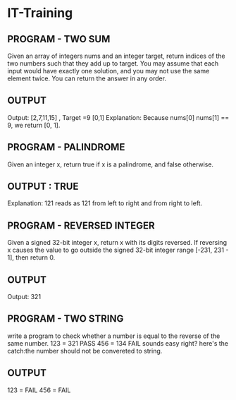 # IT-Training

## PROGRAM - TWO SUM
Given an array of integers nums and an integer target, return indices of the two numbers such that they add up to target.
You may assume that each input would have exactly one solution, and you may not use the same element twice.
You can return the answer in any order.

## OUTPUT
Output: [2,7,11,15] , Target =9 
[0,1]
Explanation: Because nums[0] nums[1] == 9, we return [0, 1].

## PROGRAM - PALINDROME
Given an integer x, return true if x is a 
palindrome, and false otherwise.

## OUTPUT : TRUE
Explanation: 121 reads as 121 from left to right and from right to left.

## PROGRAM - REVERSED INTEGER
Given a signed 32-bit integer x, return x with its digits reversed. If reversing x causes the value to go outside the signed 32-bit integer range [-231, 231 - 1], then return 0.

## OUTPUT
Output: 321

## PROGRAM - TWO STRING
write a program to check whether a number is equal to the reverse of the same number.
123 = 321 PASS
456 = 134 FAIL 
sounds easy right? here's the catch:the number should not be convereted to string.

## OUTPUT 
123 = FAIL
456 = FAIL
 
